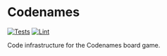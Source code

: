 # Codenames

[![Tests](https://github.com/asaf-kali/codenames/actions/workflows/tests.yml/badge.svg)](https://github.com/asaf-kali/codenames/actions/workflows/tests.yml)
[![Lint](https://github.com/asaf-kali/codenames/actions/workflows/lint.yml/badge.svg)](https://github.com/asaf-kali/codenames/actions/workflows/lint.yml)

Code infrastructure for the Codenames board game.
